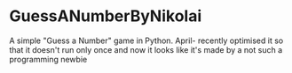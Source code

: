 # GuessANumberByNikolai
A  simple "Guess a Number" game in Python.
April- recently optimised it so that it doesn't run only once and now it looks like it's made by a not such a programming newbie
